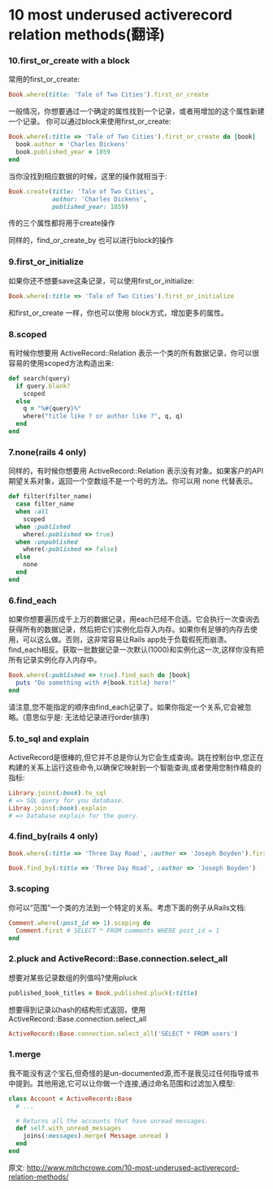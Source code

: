 # 10 most underused activerecord relation methods(翻译)


### 10.first_or_create with a block
常用的first_or_create:

```ruby
Book.where(title: 'Tale of Two Cities').first_or_create

```

一般情况，你想要通过一个确定的属性找到一个记录，或者用增加的这个属性新建一个记录。
你可以通过block来使用first_or_create:

```ruby
Book.where(:title => 'Tale of Two Cities').first_or_create do |book|
  book.author = 'Charles Dickens'
  book.published_year = 1859
end

```

当你没找到相应数据的时候，这里的操作就相当于:

```ruby
Book.create(title: 'Tale of Two Cities',
            author: 'Charles Dickens',
            published_year: 1859)

```

传的三个属性都将用于create操作

同样的，find_or_create_by 也可以进行block的操作

### 9.first_or_initialize
如果你还不想要save这条记录，可以使用first_or_initialize:

```ruby
Book.where(:title => 'Tale of Two Cities').first_or_initialize

```

和first_or_create 一样，你也可以使用 block方式，增加更多的属性。

### 8.scoped
有时候你想要用 ActiveRecord::Relation 表示一个类的所有数据记录，你可以很容易的使用scoped方法构造出来:

```ruby
def search(query)
  if query.blank?
    scoped
  else
    q = "%#{query}%"
    where("title like ? or author like ?", q, q)
  end
end

```

### 7.none(rails 4 only)
同样的，有时候你想要用 ActiveRecord::Relation 表示没有对象。如果客户的API 期望关系对象，返回一个空数组不是一个号的方法。你可以用 none 代替表示。

```ruby
def filter(filter_name)
  case filter_name
  when :all
    scoped
  when :published
    where(:published => true)
  when :unpublished
    where(:published => false)
  else
    none
  end
end

```

### 6.find_each
如果你想要遍历成千上万的数据记录，用each已经不合适。它会执行一次查询去获得所有的数据记录，然后把它们实例化后存入内存。如果你有足够的内存去使用，可以这么做。否则，这非常容易让Rails app处于负载假死而崩溃。 find_each相反。获取一批数据记录一次默认(1000)和实例化这一次,这样你没有把所有记录实例化存入内存中。

```ruby
Book.where(:published => true).find_each do |book|
  puts "Do something with #{book.title} here!"
end

```

请注意,您不能指定的顺序由find_each记录了。如果你指定一个关系,它会被忽略。(意思似乎是: 无法给记录进行order排序)

### 5.to_sql and explain
ActiveRecord是很棒的,但它并不总是你认为它会生成查询。跳在控制台中,您正在构建的关系上运行这些命令,以确保它映射到一个智能查询,或者使用您制作精良的指标:

```ruby
Library.joins(:book).to_sql
# => SQL query for you database.
Libray.joins(:book).explain
# => Database explain for the query.


```

### 4.find_by(rails 4 only)

```ruby
Book.where(:title => 'Three Day Road', :author => 'Joseph Boyden').first

Book.find_by(:title => 'Three Day Road', :author => 'Joseph Boyden')

```

### 3.scoping
你可以“范围”一个类的方法到一个特定的关系。考虑下面的例子从Rails文档:

```ruby
Comment.where(:post_id => 1).scoping do
  Comment.first # SELECT * FROM comments WHERE post_id = 1
end

```

### 2.pluck  and  ActiveRecord::Base.connection.select_all
想要对某些记录数组的列值吗?使用pluck

```ruby
published_book_titles = Book.published.pluck(:title)

```

想要得到记录以hash的结构形式返回，使用ActiveRecord::Base.connection.select_all

```ruby
ActiveRecord::Base.connection.select_all('SELECT * FROM users')

```

### 1.merge
我不能没有这个宝石,但奇怪的是un-documented源,而不是我见过任何指导或书中提到。其他用途,它可以让你做一个连接,通过命名范围和过滤加入模型:

```ruby
class Account < ActiveRecord::Base
  # ...

  # Returns all the accounts that have unread messages.
  def self.with_unread_messages
    joins(:messages).merge( Message.unread )
  end
end

```

原文: http://www.mitchcrowe.com/10-most-underused-activerecord-relation-methods/
